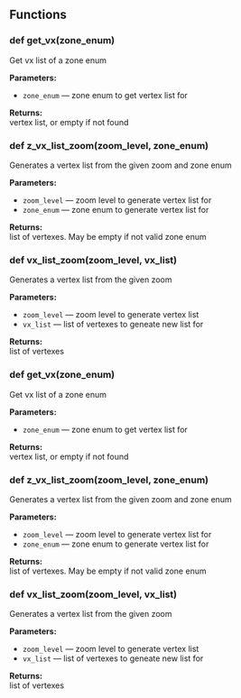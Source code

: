 ## Functions

### def get_vx(zone_enum)

Get vx list of a zone enum

**Parameters:**
- `zone_enum` &mdash; zone enum to get vertex list for


**Returns:**<br>
vertex list, or empty if not found

### def z_vx_list_zoom(zoom_level, zone_enum)

Generates a vertex list from the given zoom and zone enum

**Parameters:**
- `zoom_level` &mdash; zoom level to generate vertex list for
- `zone_enum` &mdash; zone enum to generate vertex list for


**Returns:**<br>
list of vertexes. May be empty if not valid zone enum

### def vx_list_zoom(zoom_level, vx_list)

Generates a vertex list from the given zoom

**Parameters:**
- `zoom_level` &mdash; zoom level to generate vertex list
- `vx_list` &mdash; list of vertexes to geneate new list for


**Returns:**<br>
list of vertexes

### def get_vx(zone_enum)

Get vx list of a zone enum

**Parameters:**
- `zone_enum` &mdash; zone enum to get vertex list for


**Returns:**<br>
vertex list, or empty if not found

### def z_vx_list_zoom(zoom_level, zone_enum)

Generates a vertex list from the given zoom and zone enum

**Parameters:**
- `zoom_level` &mdash; zoom level to generate vertex list for
- `zone_enum` &mdash; zone enum to generate vertex list for


**Returns:**<br>
list of vertexes. May be empty if not valid zone enum

### def vx_list_zoom(zoom_level, vx_list)

Generates a vertex list from the given zoom

**Parameters:**
- `zoom_level` &mdash; zoom level to generate vertex list
- `vx_list` &mdash; list of vertexes to geneate new list for


**Returns:**<br>
list of vertexes

